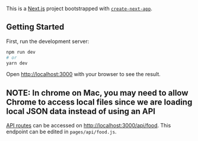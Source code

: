 This is a [Next.js](https://nextjs.org/) project bootstrapped with [`create-next-app`](https://github.com/vercel/next.js/tree/canary/packages/create-next-app).

## Getting Started

First, run the development server:

```bash
npm run dev
# or
yarn dev
```

Open [http://localhost:3000](http://localhost:3000) with your browser to see the result.

## NOTE: In chrome on Mac, you may need to allow Chrome to access local files since we are loading local JSON data instead of using an API

[API routes](https://nextjs.org/docs/api-routes/introduction) can be accessed on [http://localhost:3000/api/food](http://localhost:3000/api/food). This endpoint can be edited in `pages/api/food.js`.
